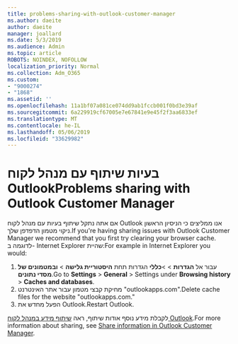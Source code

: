 ```yaml
---
title: problems-sharing-with-outlook-customer-manager
ms.author: daeite
author: daeite
manager: joallard
ms.date: 5/3/2019
ms.audience: Admin
ms.topic: article
ROBOTS: NOINDEX, NOFOLLOW
localization_priority: Normal
ms.collection: Adm_O365
ms.custom:
- "9000274"
- "1868"
ms.assetid: ''
ms.openlocfilehash: 11a1bf07a081ce074dd9ab1fccb001f0bd3e39af
ms.sourcegitcommit: 6a229919cf67005e7e67841e9e45f2f3aa6833ef
ms.translationtype: MT
ms.contentlocale: he-IL
ms.lasthandoff: 05/06/2019
ms.locfileid: "33629982"
---
```

# <a name="problems-sharing-with-outlook-customer-manager"></a><span data-ttu-id="f2525-102">בעיות שיתוף עם מנהל לקוח Outlook</span><span class="sxs-lookup"><span data-stu-id="f2525-102">Problems sharing with Outlook Customer Manager</span></span> 

<span data-ttu-id="f2525-103">אם אתה נתקל שיתוף בעיות עם מנהל לקוח Outlook אנו ממליצים כי הניסיון הראשון ניקוי מטמון הדפדפן שלך.</span><span class="sxs-lookup"><span data-stu-id="f2525-103">If you're having sharing issues with Outlook Customer Manager we recommend that you first try clearing your browser cache.</span></span> <span data-ttu-id="f2525-104">לדוגמה ב- Internet Explorer שהיית:</span><span class="sxs-lookup"><span data-stu-id="f2525-104">For example in Internet Explorer you would:</span></span>
1. <span data-ttu-id="f2525-105">עבור אל **הגדרות** > >**כללי** הגדרות תחת **היסטוריית גלישה** > **ובמטמונים של מסדי נתונים**.</span><span class="sxs-lookup"><span data-stu-id="f2525-105">Go to **Settings** > **General** > Settings under **Browsing history** > **Caches and databases**.</span></span>
2. <span data-ttu-id="f2525-106">מחיקת קבצי מטמון עבור אתר האינטרנט "outlookapps.com".</span><span class="sxs-lookup"><span data-stu-id="f2525-106">Delete cache files for the website "outlookapps.com."</span></span>
3. <span data-ttu-id="f2525-107">הפעל מחדש את Outlook.</span><span class="sxs-lookup"><span data-stu-id="f2525-107">Restart Outlook.</span></span>

<span data-ttu-id="f2525-108">לקבלת מידע נוסף אודות שיתוף, ראה [שיתוף מידע במנהל לקוח Outlook](https://support.office.com/article/4f26cc69-67da-4cd5-b344-02d1a4799310%20).</span><span class="sxs-lookup"><span data-stu-id="f2525-108">For more information about sharing, see [Share information in Outlook Customer Manager](https://support.office.com/article/4f26cc69-67da-4cd5-b344-02d1a4799310%20).</span></span> 